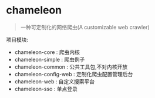 # chameleon
>一种可定制化的网络爬虫(A customizable web crawler)

项目模块:

* chameleon-core : 爬虫内核
* chameleon-simple : 爬虫例子
* chameleon-common : 公共工具包,不对内核开放
* chameleon-config-web : 定制化爬虫配置管理后台
* chameleon-web : 自定义搜索平台
* chameleon-sso : 单点登录